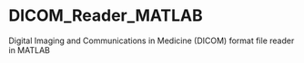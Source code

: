 # DICOM_Reader_MATLAB
Digital Imaging and Communications in Medicine (DICOM) format file reader in MATLAB
